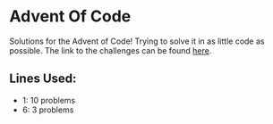 # Advent Of Code
Solutions for the Advent of Code! Trying to solve it in as little code as possible. The link to the challenges can be found [here](www.adventofcode.com).

## Lines Used:

- 1: 10 problems
- 6: 3 problems
